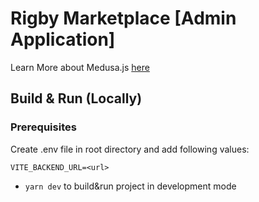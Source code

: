 # Rigby Marketplace [Admin Application]

Learn More about Medusa.js [here](https://docs.medusajs.com/)

## Build & Run (Locally)

### Prerequisites

Create .env file in root directory and add following values:

```dotenv
VITE_BACKEND_URL=<url>
```

- `yarn dev` to build&run project in development mode
